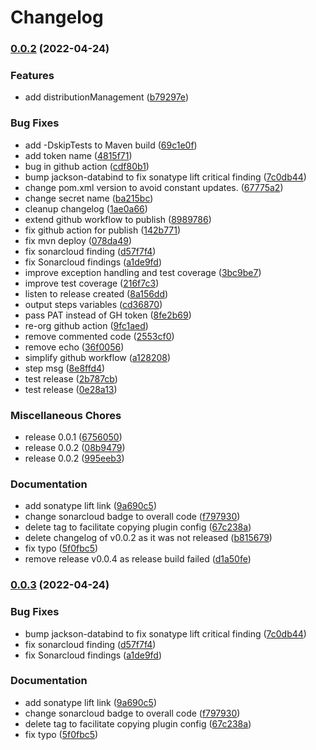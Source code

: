 # Changelog

### [0.0.2](https://github.com/remisbaima/license-checker-cyclonedx-maven-plugin/compare/v0.0.4...v0.0.2) (2022-04-24)


### Features

* add distributionManagement ([b79297e](https://github.com/remisbaima/license-checker-cyclonedx-maven-plugin/commit/b79297e9406f83a0777705de231a8f78c2092f3c))


### Bug Fixes

* add -DskipTests to Maven build ([69c1e0f](https://github.com/remisbaima/license-checker-cyclonedx-maven-plugin/commit/69c1e0f7e7882f027648cad575a91e5f27ba0b39))
* add token name ([4815f71](https://github.com/remisbaima/license-checker-cyclonedx-maven-plugin/commit/4815f71ada05cdd4d5a4b6d1d6568526488b5829))
* bug in github action ([cdf80b1](https://github.com/remisbaima/license-checker-cyclonedx-maven-plugin/commit/cdf80b1d9b51f8307397055ad095c93d6e424619))
* bump jackson-databind to fix sonatype lift critical finding ([7c0db44](https://github.com/remisbaima/license-checker-cyclonedx-maven-plugin/commit/7c0db44e8e140fa69fd6df3e6237f147cd188101))
* change pom.xml version to avoid constant updates. ([67775a2](https://github.com/remisbaima/license-checker-cyclonedx-maven-plugin/commit/67775a2f6d7f627dc3310b70635377bc7486d93f))
* change secret name ([ba215bc](https://github.com/remisbaima/license-checker-cyclonedx-maven-plugin/commit/ba215bc1c728dd2de1691b969ca1021970631d98))
* cleanup changelog ([1ae0a66](https://github.com/remisbaima/license-checker-cyclonedx-maven-plugin/commit/1ae0a666e2be8fe4f0affc58285391f593261d1a))
* extend github workflow to publish ([8989786](https://github.com/remisbaima/license-checker-cyclonedx-maven-plugin/commit/89897860557bef62d466aadac9bcd3a2aaa16059))
* fix github action for publish ([142b771](https://github.com/remisbaima/license-checker-cyclonedx-maven-plugin/commit/142b771815b343556be682125c25ce3224f1ef09))
* fix mvn deploy ([078da49](https://github.com/remisbaima/license-checker-cyclonedx-maven-plugin/commit/078da497395b057666da2f76a0f22bfff5b3ca04))
* fix sonarcloud finding ([d57f7f4](https://github.com/remisbaima/license-checker-cyclonedx-maven-plugin/commit/d57f7f4699a84fe28be357476f709159813ccef1))
* fix Sonarcloud findings ([a1de9fd](https://github.com/remisbaima/license-checker-cyclonedx-maven-plugin/commit/a1de9fdf025de47f254d48a3528e5a697047ef03))
* improve exception handling and test coverage ([3bc9be7](https://github.com/remisbaima/license-checker-cyclonedx-maven-plugin/commit/3bc9be7fde9f85e17b1bb4b0768c720a2662c8e8))
* improve test coverage ([216f7c3](https://github.com/remisbaima/license-checker-cyclonedx-maven-plugin/commit/216f7c3cb25b7b229d4140cb51edf41d7f470517))
* listen to release created ([8a156dd](https://github.com/remisbaima/license-checker-cyclonedx-maven-plugin/commit/8a156dd333c21071d75192daf5779dd5685d36b1))
* output steps variables ([cd36870](https://github.com/remisbaima/license-checker-cyclonedx-maven-plugin/commit/cd36870aef9e279cda4e62dfab7c0443277558e2))
* pass PAT instead of GH token ([8fe2b69](https://github.com/remisbaima/license-checker-cyclonedx-maven-plugin/commit/8fe2b69fd531f4aaecbce461f699225e3fb5027c))
* re-org github action ([9fc1aed](https://github.com/remisbaima/license-checker-cyclonedx-maven-plugin/commit/9fc1aed6eed91e1fbda711b6722a2c3de5478b69))
* remove commented code ([2553cf0](https://github.com/remisbaima/license-checker-cyclonedx-maven-plugin/commit/2553cf0ed4c0385611d211ae8aa638525ee78744))
* remove echo ([36f0056](https://github.com/remisbaima/license-checker-cyclonedx-maven-plugin/commit/36f0056983d1cdf5a550c75fd4fdf5f8ad126e47))
* simplify github workflow ([a128208](https://github.com/remisbaima/license-checker-cyclonedx-maven-plugin/commit/a1282081979ab2297b3aabeb7c4afb6912b2160b))
* step msg ([8e8ffd4](https://github.com/remisbaima/license-checker-cyclonedx-maven-plugin/commit/8e8ffd47fbfbc79d1a6304c55c3afd66e679132f))
* test release ([2b787cb](https://github.com/remisbaima/license-checker-cyclonedx-maven-plugin/commit/2b787cb91f62db694a9378d57dffa1b3e119b00f))
* test release ([0e28a13](https://github.com/remisbaima/license-checker-cyclonedx-maven-plugin/commit/0e28a137f14c67a19e1a01c69a8f1a03c1a5eef0))


### Miscellaneous Chores

* release 0.0.1 ([6756050](https://github.com/remisbaima/license-checker-cyclonedx-maven-plugin/commit/675605065fb1e1b4f54cc5fa930523aee49eadf7))
* release 0.0.2 ([08b9479](https://github.com/remisbaima/license-checker-cyclonedx-maven-plugin/commit/08b94798c56f5a494fa6116f5cac92bac7726201))
* release 0.0.2 ([995eeb3](https://github.com/remisbaima/license-checker-cyclonedx-maven-plugin/commit/995eeb3e5e6402be336d631ae7af05f84ba13731))


### Documentation

* add sonatype lift link ([9a690c5](https://github.com/remisbaima/license-checker-cyclonedx-maven-plugin/commit/9a690c5285aff14b522f553a25dd117e5002fe9a))
* change sonarcloud badge to overall code ([f797930](https://github.com/remisbaima/license-checker-cyclonedx-maven-plugin/commit/f7979305e1cba08ee46c8dc3eaf79706e900ecbd))
* delete <plugins> tag to facilitate copying plugin config ([67c238a](https://github.com/remisbaima/license-checker-cyclonedx-maven-plugin/commit/67c238ae0ca746cde1f4f3cc1fb5d24df340ae74))
* delete changelog of v0.0.2 as it was not released ([b815679](https://github.com/remisbaima/license-checker-cyclonedx-maven-plugin/commit/b81567908db39cc746b66b281a4c5eaf6282e2c1))
* fix typo ([5f0fbc5](https://github.com/remisbaima/license-checker-cyclonedx-maven-plugin/commit/5f0fbc5dac3ea7860b72cd2503da44fee890d24b))
* remove release v0.0.4 as release build failed ([d1a50fe](https://github.com/remisbaima/license-checker-cyclonedx-maven-plugin/commit/d1a50feb22aebf2425d29605dceffcb8988aace7))

### [0.0.3](https://github.com/remisbaima/license-checker-cyclonedx-maven-plugin/compare/v0.0.2...v0.0.3) (2022-04-24)


### Bug Fixes

* bump jackson-databind to fix sonatype lift critical finding ([7c0db44](https://github.com/remisbaima/license-checker-cyclonedx-maven-plugin/commit/7c0db44e8e140fa69fd6df3e6237f147cd188101))
* fix sonarcloud finding ([d57f7f4](https://github.com/remisbaima/license-checker-cyclonedx-maven-plugin/commit/d57f7f4699a84fe28be357476f709159813ccef1))
* fix Sonarcloud findings ([a1de9fd](https://github.com/remisbaima/license-checker-cyclonedx-maven-plugin/commit/a1de9fdf025de47f254d48a3528e5a697047ef03))


### Documentation

* add sonatype lift link ([9a690c5](https://github.com/remisbaima/license-checker-cyclonedx-maven-plugin/commit/9a690c5285aff14b522f553a25dd117e5002fe9a))
* change sonarcloud badge to overall code ([f797930](https://github.com/remisbaima/license-checker-cyclonedx-maven-plugin/commit/f7979305e1cba08ee46c8dc3eaf79706e900ecbd))
* delete <plugins> tag to facilitate copying plugin config ([67c238a](https://github.com/remisbaima/license-checker-cyclonedx-maven-plugin/commit/67c238ae0ca746cde1f4f3cc1fb5d24df340ae74))
* fix typo ([5f0fbc5](https://github.com/remisbaima/license-checker-cyclonedx-maven-plugin/commit/5f0fbc5dac3ea7860b72cd2503da44fee890d24b))
